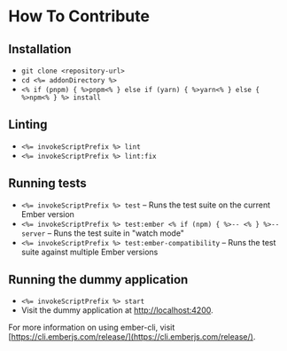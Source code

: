 # How To Contribute

## Installation

- `git clone <repository-url>`
- `cd <%= addonDirectory %>`
- `<% if (pnpm) { %>pnpm<% } else if (yarn) { %>yarn<% } else { %>npm<% } %> install`

## Linting

- `<%= invokeScriptPrefix %> lint`
- `<%= invokeScriptPrefix %> lint:fix`

## Running tests

- `<%= invokeScriptPrefix %> test` – Runs the test suite on the current Ember version
- `<%= invokeScriptPrefix %> test:ember <% if (npm) { %>-- <% } %>--server` – Runs the test suite in "watch mode"
- `<%= invokeScriptPrefix %> test:ember-compatibility` – Runs the test suite against multiple Ember versions

## Running the dummy application

- `<%= invokeScriptPrefix %> start`
- Visit the dummy application at [http://localhost:4200](http://localhost:4200).

For more information on using ember-cli, visit [https://cli.emberjs.com/release/](https://cli.emberjs.com/release/).
